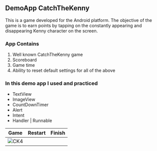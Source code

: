 ## DemoApp CatchTheKenny
This is a game developed for the Android platform. The objective of the game is to earn points by tapping on the constantly appearing and disappearing Kenny character on the screen.
### App Contains
1. Well known CatchTheKenny game
2. Scoreboard
3. Game time
4. Ability to reset default settings for all of the above

### In this demo app I used and practiced
- TextView
- ImageView
- CountDownTimer
- Alert
- Intent
- Handler | Runnable

| Game | Restart  | Finish  |
| ------------ | ------------ | ------------ |
| ![CK4](https://github.com/emreosmanc/DemoAppCatchTheKenny/assets/160953680/ce8ff365-67c7-44d5-a1d7-cae0e97f607d)  |   |   |

